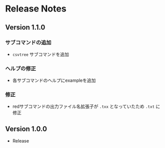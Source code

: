# Release Notes

## Version 1.1.0

### サブコマンドの追加

- `csvtree` サブコマンドを追加

### ヘルプの修正

- 各サブコマンドのヘルプにexampleを追加

### 修正

- redサブコマンドの出力ファイル名拡張子が `.txx` となっていたため `.txt` に修正

## Version 1.0.0

- Release
